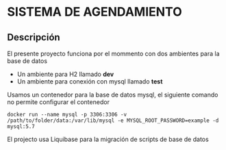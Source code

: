 # SISTEMA DE AGENDAMIENTO

## Descripción

El presente proyecto funciona por el mommento con dos ambientes 
para la base de datos 

* Un ambiente para H2 llamado **dev** 
* Un ambiente para conexión con mysql llamado **test**

Usamos un contenedor para la base de datos mysql, el siguiente comando
no permite configurar el contenedor
 ```
docker run --name mysql -p 3306:3306 -v /path/to/folder/data:/var/lib/mysql -e MYSQL_ROOT_PASSWORD=example -d mysql:5.7

```
El projecto usa Liquibase para la migración de scripts de base de
datos
